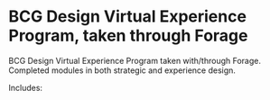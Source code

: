 # BCG Design Virtual Experience Program, taken through Forage
BCG Design Virtual Experience Program taken with/through Forage. Completed modules in both strategic and experience design.

Includes:

